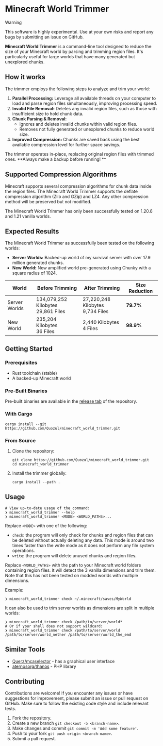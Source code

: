 # Minecraft World Trimmer

> [!WARNING]
> This software is highly experimental. Use at your own risks and report any bugs by submitting an issue on GitHub.

**Minecraft World Trimmer** is a command-line tool designed to reduce the size of your Minecraft world by parsing and
trimming region files. It's particularly useful for large worlds that have many generated but unexplored chunks.

## How it works

The trimmer employs the following steps to analyze and trim your world:

1. **Parallel Processing:** Leverage all available threads on your computer to load and parse region files
   simultaneously, improving processing speed.
2. **Invalid File Removal:** Deletes any invalid region files, such as those with insufficient size to hold chunk data.
3. **Chunk Parsing & Removal:**
    * Ignores and deletes invalid chunks within valid region files.
    * Removes not fully generated or unexplored chunks to reduce world size.
4. **Improved Compression:** Chunks are saved back using the best available compression level for further space
   savings.

The trimmer operates in-place, replacing original region files with trimmed ones. **Always make a backup before running!
**

## Supported Compression Algorithms

Minecraft supports several compression algorithms for chunk data inside the region files. The Minecraft World Trimmer
supports the deflate compression algorithm (Zlib and GZip) and LZ4. Any other compression method will be preserved
but not modified.

The Minecraft World Trimmer has only been successfully tested on 1.20.6 and 1.21 vanilla worlds.

## Expected Results

The Minecraft World Trimmer as successfully been tested on the following worlds:

- **Server Worlds:** Backed-up world of my survival server with over 17.9 million generated chunks.
- **New World:** New amplified world pre-generated using Chunky with a square radius of 1024.

| World         | Before Trimming                          | After Trimming                         | Size Reduction |
|---------------|------------------------------------------|----------------------------------------|----------------|
| Server Worlds | 134,079,252 Kilobytes <br/> 29,861 Files | 27,220,248 Kilobytes <br/> 9,734 Files | **79.7%**      |
| New World     | 235,204 Kilobytes <br/> 36 Files         | 2,440 Kilobytes <br/> 4 Files          | **98.9%**      |

## Getting Started

### Prerequisites

- Rust toolchain (stable)
- A backed-up Minecraft world

### Pre-Built Binaries

Pre-built binaries are available in the [release tab](https://github.com/Quozul/minecraft_world_optimizer/releases) of
the repository.

### With Cargo

```shell
cargo install --git https://github.com/Quozul/minecraft_world_trimmer.git
```

### From Source

1. Clone the repository:
   ```shell
   git clone https://github.com/Quozul/minecraft_world_trimmer.git
   cd minecraft_world_trimmer
   ```
2. Install the trimmer globally:
   ```shell
   cargo install --path .
   ```

## Usage

```shell
# View up-to-date usage of the command:
❯ minecraft_world_trimmer --help
❯ minecraft_world_trimmer <MODE> <WORLD_PATHS>...
```

Replace `<MODE>` with one of the following:

- `check`: the program will only check for chunks and region files that can be deleted without actually deleting any
  data. This mode is around two times faster than the write mode as it does not perform any file system operations.
- `write`: the program will delete unused chunks and region files.

Replace `<WORLD_PATHS>` with the path to your Minecraft world folders containing region files.
It will detect the 3 vanilla dimensions and trim them. Note that this has not been tested on modded worlds with
multiple dimensions.

Example:

```shell
❯ minecraft_world_trimmer check ~/.minecraft/saves/MyWorld
```

It can also be used to trim server worlds as dimensions are split in multiple worlds:

```shell
❯ minecraft_world_trimmer check /path/to/server/world*
# Or if your shell does not support wildcard:
❯ minecraft_world_trimmer check /path/to/server/world /path/to/server/world_nether /path/to/server/world_the_end
```

## Similar Tools

- [Querz/mcaselector](https://github.com/Querz/mcaselector) - has a graphical user interface
- [aternosorg/thanos](https://github.com/aternosorg/thanos) - PHP library

## Contributing

Contributions are welcome! If you encounter any issues or have suggestions for improvement, please submit an issue or
pull request on GitHub. Make sure to follow the existing code style and include relevant tests.

1. Fork the repository.
2. Create a new branch `git checkout -b <branch-name>`.
3. Make changes and commit `git commit -m 'Add some feature'`.
4. Push to your fork `git push origin <branch-name>`.
5. Submit a pull request.
